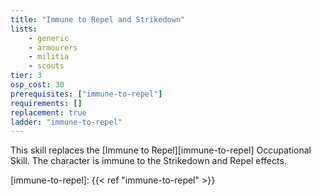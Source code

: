 ```yaml
---
title: "Immune to Repel and Strikedown"
lists:
    - generic
    - armourers
    - militia
    - scouts
tier: 3
osp_cost: 30
prerequisites: ["immune-to-repel"]
requirements: []
replacement: true
ladder: "immune-to-repel"
---
```

This skill replaces the [Immune to Repel][immune-to-repel] Occupational Skill. The character is immune to the Strikedown and Repel effects.

[immune-to-repel]: {{< ref "immune-to-repel" >}}